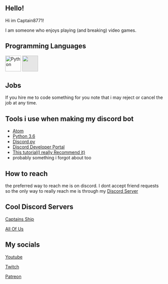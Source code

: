 ## Hello!
Hi im Captain8771! 

I am someone who enjoys playing (and breaking) video games.


## Programming Languages 
<img src="https://camo.githubusercontent.com/15b46961dc0bd64768af004b11cec415fe5dc365adb05965b45c220de26f0fbd/68747470733a2f2f63646e2e646973636f72646170702e636f6d2f656d6f6a69732f3238363532393037333434353037363939322e706e673f763d31" alt="Python" title="Python" data-canonical-src="https://cdn.discordapp.com/emojis/286529073445076992.png?v=1" width="50" height ="50"/>    <img style="-webkit-user-select: none;margin: auto;background-color: hsl(0, 0%, 90%);transition: background-color 300ms;" src="https://pc-freak.net/images/bat-file-icon-windows-read-variable.png" width="50" height="50">

## Jobs
If you hire me to code something for you note that i may reject or cancel the job at any time.

## Tools i use when making my discord bot

- [Atom](https://atom.io/)
- [Python 3.6](https://www.python.org/downloads/release/python-360/)
- [Discord.py](https://pypi.org/project/discord.py/)
- [Discord Developer Portal](https://discord.com/developers/applications)
- [This tutorial(I really Recommend it)](https://www.youtube.com/watch?v=dQw4w9WgXcQ)
- probably something i forgot about too

## How to reach
the preferred way to reach me is on discord. I dont accept friend requests so the only way to really reach me is through my [Discord Server](https://discord.gg/qWrFPDTCRz)

## Cool Discord Servers

[Captains Ship](https://discord.gg/qWrFPDTCRz)

[All Of Us](https://discord.gg/gxpszzpgug)


## My socials
[Youtube](https://www.youtube.com/channel/UCug4x3ILp2jgS3G0wfZFd6g)

[Twitch](https://www.twitch.tv/thecaptain8771)

[Patreon](https://www.patreon.com/bePatron?u=52610630)

